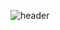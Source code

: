 ![header](https://capsule-render.vercel.app/api?type=waving&color=1C768F&height=300&section=header&text=20DaeEun&Kim&fontSize=90)
